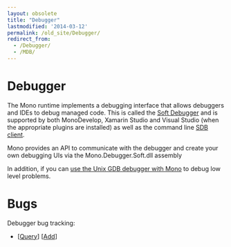 ```yaml
---
layout: obsolete
title: "Debugger"
lastmodified: '2014-03-12'
permalink: /old_site/Debugger/
redirect_from:
  - /Debugger/
  - /MDB/
---
```


Debugger
========

 The Mono runtime implements a debugging interface that allows debuggers and IDEs to debug managed code. This is called the [Soft Debugger]({{site.github.url}}/old_site/Mono:Runtime:Documentation:SoftDebugger) and is supported by both MonoDevelop, Xamarin Studio and Visual Studio (when the appropriate plugins are installed) as well as the command line [SDB client](https://github.com/mono/sdb).

Mono provides an API to communicate with the debugger and create your own debugging UIs via the Mono.Debugger.Soft.dll assembly

In addition, if you can [use the Unix GDB debugger with Mono]({{site.github.url}}/old_site/Debugging "Debugging") to debug low level problems.

Bugs
====

Debugger bug tracking:

-   [[Query](http://bugzilla.ximian.com/buglist.cgi?product=Mono%3A+Debugger&bug_status=NEW&bug_status=ASSIGNED&bug_status=REOPENED&order=bugs.bug_id)] [[Add](http://bugzilla.ximian.com/enter_bug.cgi?product=Mono%3A+Debugger)]


